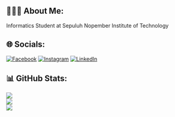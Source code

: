 ## 👨🏻‍💼 About Me:
Informatics Student at Sepuluh Nopember Institute of Technology


## 🌐 Socials:
[![Facebook](https://img.shields.io/badge/Facebook-%231877F2.svg?logo=Facebook&logoColor=white)](https://facebook.com/revanantyo.dwigantara) [![Instagram](https://img.shields.io/badge/Instagram-%23E4405F.svg?logo=Instagram&logoColor=white)](https://instagram.com/revarepp) [![LinkedIn](https://img.shields.io/badge/LinkedIn-%230077B5.svg?logo=linkedin&logoColor=white)](https://linkedin.com/in/revanantyo-dwigantara) 
## 📊 GitHub Stats:
![](https://github-readme-stats.vercel.app/api?username=xmall75&theme=default&hide_border=false&include_all_commits=true&count_private=true)<br/>
![](https://github-readme-streak-stats.herokuapp.com/?user=xmall75&theme=default&hide_border=false)<br/>
![](https://github-readme-stats.vercel.app/api/top-langs/?username=xmall75&theme=default&hide_border=false&include_all_commits=true&count_private=true&layout=compact)

